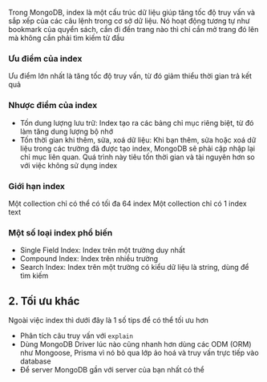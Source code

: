 Trong MongoDB, index là một cấu trúc dữ liệu giúp tăng tốc độ truy vấn và sắp xếp của các câu lệnh trong cơ sở dữ liệu. Nó hoạt động tương tự như bookmark của quyển sách, cần đi đến trang nào thì chỉ cần mở trang đó lên mà không cần phải tìm kiếm từ đầu

### Ưu điểm của index

Ưu điểm lớn nhất là tăng tốc độ truy vấn, từ đó giảm thiểu thời gian trả kết quả

### Nhược điểm của index

- Tốn dung lượng lưu trữ: Index tạo ra các bảng chỉ mục riêng biệt, từ đó làm tăng dung lượng bộ nhớ
- Tốn thời gian khi thêm, sửa, xoá dữ liệu: Khi bạn thêm, sửa hoặc xoá dữ liệu trong các trường đã được tạo index, MongoDB sẽ phải cập nhập lại chỉ mục liên quan. Quá trình này tiêu tốn thời gian và tài nguyên hơn so với việc không sử dụng index

### Giới hạn index

Một collection chỉ có thể có tối đa 64 index
Một collection chỉ có 1 index text

### Một số loại index phổ biến

- Single Field Index: Index trên một trường duy nhất
- Compound Index: Index trên nhiều trường
- Search Index: Index trên một trường có kiểu dữ liệu là string, dùng để tìm kiếm

## 2. Tối ưu khác

Ngoài việc index thì dưới đây là 1 số tips để có thể tối ưu hơn

- Phân tích câu truy vấn với `explain`
- Dùng MongoDB Driver lúc nào cũng nhanh hơn dùng các ODM (ORM) như Mongoose, Prisma vì nó bỏ qua lớp ảo hoá và truy vấn trực tiếp vào database
- Để server MongoDB gần với server của bạn nhất có thể
